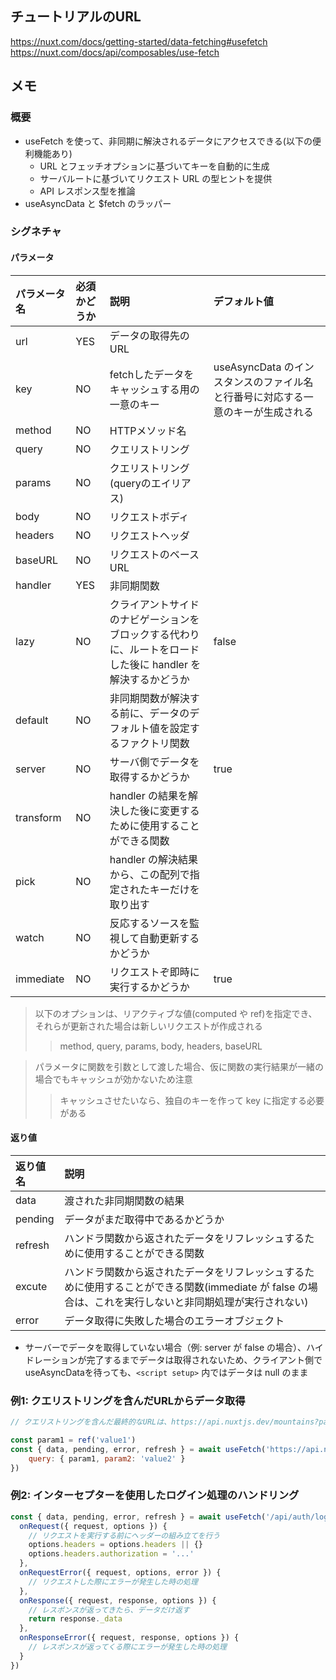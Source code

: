 ## チュートリアルのURL

https://nuxt.com/docs/getting-started/data-fetching#usefetch
https://nuxt.com/docs/api/composables/use-fetch

## メモ

### 概要

- useFetch を使って、非同期に解決されるデータにアクセスできる(以下の便利機能あり)
  - URL とフェッチオプションに基づいてキーを自動的に生成
  - サーバルートに基づいてリクエスト URL の型ヒントを提供
  - API レスポンス型を推論
- useAsyncData と $fetch のラッパー

### シグネチャ

#### パラメータ

|パラメータ名|必須かどうか|説明|デフォルト値|
|:--|:--|:--|:--|
|url|YES|データの取得先のURL||
|key|NO|fetchしたデータをキャッシュする用の一意のキー|useAsyncData のインスタンスのファイル名と行番号に対応する一意のキーが生成される|
|method|NO|HTTPメソッド名||
|query|NO|クエリストリング||
|params|NO|クエリストリング(queryのエイリアス)||
|body|NO|リクエストボディ||
|headers|NO|リクエストヘッダ||
|baseURL|NO|リクエストのベースURL||
|handler|YES|非同期関数||
|lazy|NO|クライアントサイドのナビゲーションをブロックする代わりに、ルートをロードした後に handler を解決するかどうか|false|
|default|NO|非同期関数が解決する前に、データのデフォルト値を設定するファクトリ関数||
|server|NO|サーバ側でデータを取得するかどうか|true|
|transform|NO|handler の結果を解決した後に変更するために使用することができる関数||
|pick|NO|handler の解決結果から、この配列で指定されたキーだけを取り出す||
|watch|NO|反応するソースを監視して自動更新するかどうか||
|immediate|NO|リクエストぞ即時に実行するかどうか|true|

> 以下のオプションは、リアクティブな値(computed や ref)を指定でき、それらが更新された場合は新しいリクエストが作成される
>> method, query, params, body, headers, baseURL

> パラメータに関数を引数として渡した場合、仮に関数の実行結果が一緒の場合でもキャッシュが効かないため注意
>> キャッシュさせたいなら、独自のキーを作って key に指定する必要がある

#### 返り値

|返り値名|説明|
|:--|:--|
|data|渡された非同期関数の結果|
|pending|データがまだ取得中であるかどうか|
|refresh|ハンドラ関数から返されたデータをリフレッシュするために使用することができる関数|
|excute|ハンドラ関数から返されたデータをリフレッシュするために使用することができる関数(immediate が false の場合は、これを実行しないと非同期処理が実行されない)|
|error|データ取得に失敗した場合のエラーオブジェクト|

- サーバーでデータを取得していない場合（例: server が false の場合）、ハイドレーションが完了するまでデータは取得されないため、クライアント側でuseAsyncDataを待っても、`<script setup>` 内ではデータは null のまま

### 例1: クエリストリングを含んだURLからデータ取得

```js
// クエリストリングを含んだ最終的なURLは、https://api.nuxtjs.dev/mountains?param1=value1&param2=value2

const param1 = ref('value1')
const { data, pending, error, refresh } = await useFetch('https://api.nuxtjs.dev/mountains',{
    query: { param1, param2: 'value2' }
})
```

### 例2: インターセプターを使用したログイン処理のハンドリング

```js
const { data, pending, error, refresh } = await useFetch('/api/auth/login', {
  onRequest({ request, options }) {
    // リクエストを実行する前にヘッダーの組み立てを行う
    options.headers = options.headers || {}
    options.headers.authorization = '...'
  },
  onRequestError({ request, options, error }) {
    // リクエストした際にエラーが発生した時の処理
  },
  onResponse({ request, response, options }) {
    // レスポンスが返ってきたら、データだけ返す
    return response._data
  },
  onResponseError({ request, response, options }) {
    // レスポンスが返ってくる際にエラーが発生した時の処理
  }
})
```